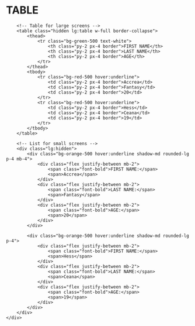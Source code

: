 <!DOCTYPE html>  
<html lang="en">  
<head>  
    <meta charset="UTF-8">  
    <meta name="viewport" content="width=device-width, initial-scale=1.0">  
    <title>Responsive Table/List</title>  
    <script src="https://cdn.tailwindcss.com"></script>  
</head>  
<body class="bg-gray-100 p-6">  
    <div class="container mx-auto">  
        <h1 class="text-2xl font-bold mb-4 text-center underline">TABLE</h1>  

        <!-- Table for large screens -->  
        <table class="hidden lg:table w-full border-collapse">  
            <thead>  
                <tr class="bg-green-500 text-white">  
                    <th class="py-2 px-4 border">FIRST NAME</th>  
                    <th class="py-2 px-4 border">LAST NAME</th>  
                    <th class="py-2 px-4 border">AGE</th>  
                </tr>  
            </thead>  
            <tbody>  
                <tr class="bg-red-500 hover:underline">  
                    <td class="py-2 px-4 border">Accrea</td>  
                    <td class="py-2 px-4 border">Fantasy</td>  
                    <td class="py-2 px-4 border">20</td>  
                </tr>  
                <tr class="bg-red-500 hover:underline">  
                    <td class="py-2 px-4 border">Hess</td>  
                    <td class="py-2 px-4 border">Ceana</td>  
                    <td class="py-2 px-4 border">19</td>  
                </tr>  
            </tbody>  
        </table>  

        <!-- List for small screens -->  
        <div class="lg:hidden">  
            <div class="bg-orange-500 hover:underline shadow-md rounded-lg p-4 mb-4">  
                <div class="flex justify-between mb-2">  
                    <span class="font-bold">FIRST NAME:</span>  
                    <span>Accrea</span>  
                </div>  
                <div class="flex justify-between mb-2">  
                    <span class="font-bold">LAST NAME:</span>  
                    <span>Fantasy</span>  
                </div>  
                <div class="flex justify-between mb-2">  
                    <span class="font-bold">AGE:</span>  
                    <span>20</span>  
                </div>  
            </div>  

            <div class="bg-orange-500 hover:underline shadow-md rounded-lg p-4">  
                <div class="flex justify-between mb-2">  
                    <span class="font-bold">FIRST NAME:</span>  
                    <span>Hess</span>  
                </div>  
                <div class="flex justify-between mb-2">  
                    <span class="font-bold">LAST NAME:</span>  
                    <span>Ceana</span>  
                </div>  
                <div class="flex justify-between mb-2">  
                    <span class="font-bold">AGE:</span>  
                    <span>19</span>  
                </div>  
            </div>  
        </div>  
    </div>  
</body>  
</html>
